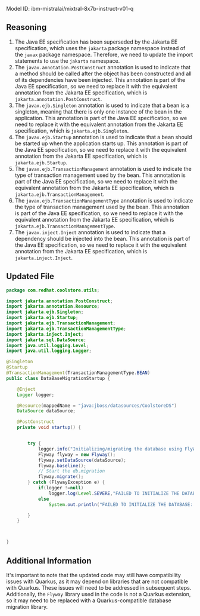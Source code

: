 Model ID: ibm-mistralai/mixtral-8x7b-instruct-v01-q

## Reasoning

1. The Java EE specification has been superseded by the Jakarta EE specification, which uses the `jakarta` package namespace instead of the `javax` package namespace. Therefore, we need to update the import statements to use the `jakarta` namespace.
2. The `javax.annotation.PostConstruct` annotation is used to indicate that a method should be called after the object has been constructed and all of its dependencies have been injected. This annotation is part of the Java EE specification, so we need to replace it with the equivalent annotation from the Jakarta EE specification, which is `jakarta.annotation.PostConstruct`.
3. The `javax.ejb.Singleton` annotation is used to indicate that a bean is a singleton, meaning that there is only one instance of the bean in the application. This annotation is part of the Java EE specification, so we need to replace it with the equivalent annotation from the Jakarta EE specification, which is `jakarta.ejb.Singleton`.
4. The `javax.ejb.Startup` annotation is used to indicate that a bean should be started up when the application starts up. This annotation is part of the Java EE specification, so we need to replace it with the equivalent annotation from the Jakarta EE specification, which is `jakarta.ejb.Startup`.
5. The `javax.ejb.TransactionManagement` annotation is used to indicate the type of transaction management used by the bean. This annotation is part of the Java EE specification, so we need to replace it with the equivalent annotation from the Jakarta EE specification, which is `jakarta.ejb.TransactionManagement`.
6. The `javax.ejb.TransactionManagementType` annotation is used to indicate the type of transaction management used by the bean. This annotation is part of the Java EE specification, so we need to replace it with the equivalent annotation from the Jakarta EE specification, which is `jakarta.ejb.TransactionManagementType`.
7. The `javax.inject.Inject` annotation is used to indicate that a dependency should be injected into the bean. This annotation is part of the Java EE specification, so we need to replace it with the equivalent annotation from the Jakarta EE specification, which is `jakarta.inject.Inject`.

## Updated File

```java
package com.redhat.coolstore.utils;

import jakarta.annotation.PostConstruct;
import jakarta.annotation.Resource;
import jakarta.ejb.Singleton;
import jakarta.ejb.Startup;
import jakarta.ejb.TransactionManagement;
import jakarta.ejb.TransactionManagementType;
import jakarta.inject.Inject;
import jakarta.sql.DataSource;
import java.util.logging.Level;
import java.util.logging.Logger;

@Singleton
@Startup
@TransactionManagement(TransactionManagementType.BEAN)
public class DataBaseMigrationStartup {

    @Inject
    Logger logger;

    @Resource(mappedName = "java:jboss/datasources/CoolstoreDS")
    DataSource dataSource;

    @PostConstruct
    private void startup() {


        try {
            logger.info("Initializing/migrating the database using FlyWay");
            Flyway flyway = new Flyway();
            flyway.setDataSource(dataSource);
            flyway.baseline();
            // Start the db.migration
            flyway.migrate();
        } catch (FlywayException e) {
            if(logger !=null)
                logger.log(Level.SEVERE,"FAILED TO INITIALIZE THE DATABASE: " + e.getMessage(),e);
            else
                System.out.println("FAILED TO INITIALIZE THE DATABASE: " + e.getMessage() + " and injection of logger doesn't work");

        }
    }



}
```

## Additional Information

It's important to note that the updated code may still have compatibility issues with Quarkus, as it may depend on libraries that are not compatible with Quarkus. These issues will need to be addressed in subsequent steps. Additionally, the `Flyway` library used in the code is not a Quarkus extension, so it may need to be replaced with a Quarkus-compatible database migration library.